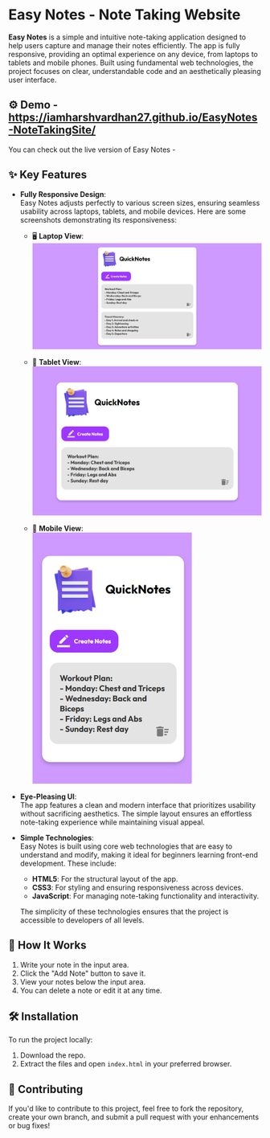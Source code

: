 # Easy Notes - Note Taking Website

**Easy Notes** is a simple and intuitive note-taking application designed to help users capture and manage their notes efficiently. The app is fully responsive, providing an optimal experience on any device, from laptops to tablets and mobile phones. Built using fundamental web technologies, the project focuses on clear, understandable code and an aesthetically pleasing user interface.

## ⚙️ Demo - https://iamharshvardhan27.github.io/EasyNotes-NoteTakingSite/

You can check out the live version of Easy Notes - 

## ✨ Key Features

- **Fully Responsive Design**:  
  Easy Notes adjusts perfectly to various screen sizes, ensuring seamless usability across laptops, tablets, and mobile devices. Here are some screenshots demonstrating its responsiveness:

  - 🖥️ **Laptop View**:  
     <img src=./Laptopview.png width="500"/>
     

  - 📱 **Tablet View**:  
    <img src=./Tabletview.png width="500"/>
     

  - 📲 **Mobile View**:  
    <img src=./Mobileview.png height="500"/>  
     

- **Eye-Pleasing UI**:  
  The app features a clean and modern interface that prioritizes usability without sacrificing aesthetics. The simple layout ensures an effortless note-taking experience while maintaining visual appeal.

- **Simple Technologies**:  
  Easy Notes is built using core web technologies that are easy to understand and modify, making it ideal for beginners learning front-end development. These include:

  - **HTML5**: For the structural layout of the app.
  - **CSS3**: For styling and ensuring responsiveness across devices.
  - **JavaScript**: For managing note-taking functionality and interactivity.

  The simplicity of these technologies ensures that the project is accessible to developers of all levels.

## 🚀 How It Works

1. Write your note in the input area.
2. Click the "Add Note" button to save it.
3. View your notes below the input area.
4. You can delete a note or edit it at any time.

## 🛠️ Installation

To run the project locally:

1. Download the repo.
2. Extract the files and open `index.html` in your preferred browser.

## 🤝 Contributing

If you'd like to contribute to this project, feel free to fork the repository, create your own branch, and submit a pull request with your enhancements or bug fixes!

 
